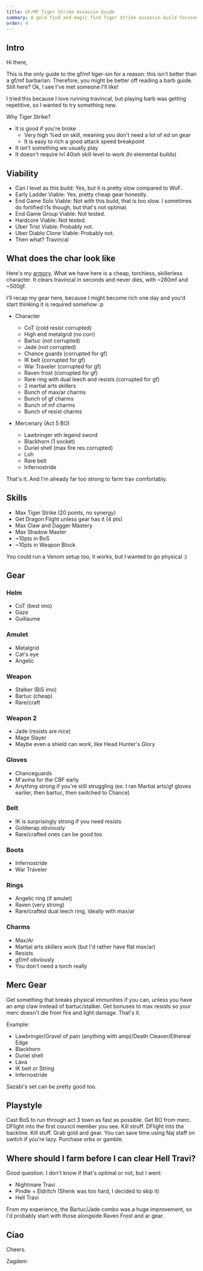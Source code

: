 ```yaml
---
title: GF/MF Tiger Strike Assassin Guide
summary: A gold find and magic find Tiger Strike assassin build focused on Travincal farming.
order: 4
---
```


## Intro

Hi there,

This is the only guide to the gf/mf tiger-sin for a reason: this isn't better than a gf/mf barbarian. Therefore, you might be better off reading a barb guide.
Still here? Ok, I see I've met someone I'll like!

I tried this because I love running travincal, but playing barb was getting repetitive, so I wanted to try something new.

Why Tiger Strike?

* It is good if you're broke
  * Very high %ed on skill, meaning you don't need a lot of ed on gear
  * It is easy to rich a good attack speed breakpoint
* It isn't something we usually play
* It doesn't require lvl 40ish skill level to work (hi elemental builds)

## Viability

* Can I level as this build: Yes, but it is pretty slow compared to WoF.
* Early Ladder Viable: Yes, pretty cheap gear honestly.
* End Game Solo Viable: Not with this build, that is too slow. I sometimes do fortified t1s though, but that's not optimal.
* End Game Group Viable: Not tested.
* Hardcore Viable: Not tested.
* Uber Trist Viable: Probably not.
* Uber Diablo Clone Viable: Probably not.
* Then what? Travincal

## What does the char look like

Here's my [armory](https://www.projectdiablo2.com/character/ZagdemArts).
What we have here is a cheap, torchless, skillerless character. It clears travincal in seconds and never dies, with ~280mf and ~500gf.

I'll recap my gear here, because I might become rich one day and you'd start thinking it is required somehow :p

* Character
  * CoT (cold resist corrupted)
  * High end metalgrid (no corr)
  * Bartuc (not corrupted)
  * Jade (not corrupted)
  * Chance guards (corrupted for gf)
  * IK belt (corrupted for gf)
  * War Traveler (corrupted for gf)
  * Raven frost (corrupted for gf)
  * Rare ring with dual leech and resists (corrupted for gf)
  * 2 martial arts skillers
  * Bunch of max/ar charms
  * Bunch of gf charms
  * Bunch of mf charms
  * Bunch of resist charms

* Mercenary (Act 5 BO)
  * Lawbringer eth legend sword
  * Blackhorn (1 socket)
  * Duriel shell (max fire res corrupted)
  * Loh
  * Rare belt
  * Infernostride

That's it. And I'm already far too strong to farm trav comfortably.

## Skills

* Max Tiger Strike (20 points, no synergy)
* Get Dragon Flight unless gear has it (4 pts)
* Max Claw and Dagger Mastery
* Max Shadow Master
* ~10pts in BoS
* ~10pts in Weapon Block

You could run a Venom setup too, it works, but I wanted to go physical :)

## Gear

### Helm

* CoT (best imo)
* Gaze
* Guillaume

### Amulet

* Metalgrid
* Cat's eye
* Angelic

### Weapon

* Stalker (BiS imo)
* Bartuc (cheap)
* Rare/craft

### Weapon 2

* Jade (resists are nice)
* Mage Slayer
* Maybe even a shield can work, like Head Hunter's Glory

### Gloves

* Chanceguards
* M'avina for the CBF early
* Anything strong if you're still struggling (ex: I ran Martial arts/gf gloves earlier, then bartuc, then switched to Chance)

### Belt

* IK is surprisingly strong if you need resists
* Goldwrap obviously
* Rare/crafted ones can be good too

### Boots

* Infernostride
* War Traveler

### Rings

* Angelic ring (if amulet)
* Raven (very strong)
* Rare/crafted dual leech ring, ideally with max/ar

### Charms

* Max/Ar
* Martial arts skillers work (but I'd rather have flat max/ar)
* Resists
* gf/mf obviously
* You don't need a torch really

## Merc Gear

Get something that breaks physical immunities if you can, unless you have an amp claw instead of bartuc/stalker.
Get bonuses to max resists so your merc doesn't die from fire and light damage.
That's it.

Example:

* Lawbringer/Gravel of pain (anything with amp)/Death Cleaver/Ethereal Edge
* Blackhorn
* Duriel shell
* Lava
* IK belt or String
* Infernostride

Sazabi's set can be pretty good too.

## Playstyle

Cast BoS to run through act 3 town as fast as possible.
Get BO from merc.
DFlight into the first council member you see. Kill struff.
DFlight into the backline. Kill stuff.
Grab gold and gear. You can save time using Naj staff on switch if you're lazy.
Purchase orbs or gamble.

## Where should I farm before I can clear Hell Travi?

Good question. I don't know if that's optimal or not, but I went:

* Nightmare Travi
* Pindle + Eldritch (Shenk was too hard, I decided to skip it)
* Hell Travi

From my experience, the Bartuc/Jade combo was a huge improvement, so I'd probably start with those alongside Raven Frost and ar gear.

## Ciao

Cheers.

Zagdem
